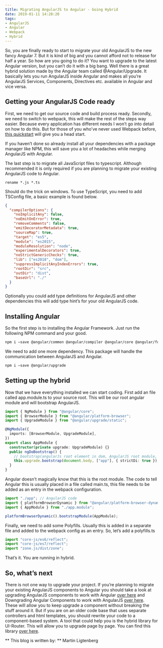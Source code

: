 ```yaml
---
title: Migrating AngularJS to Angular - Going Hybrid
date: 2019-01-11 14:28:20
tags: 
- AngularJS
- Angular
- Webpack
- Hybrid
---
```

So, you are finally ready to start to migrate your old AngularJS to the new fancy Angular 7. But it is kind of big and you cannot afford not to release for half a year. So how are you going to do it? You want to upgrade to the latest Angular version, but you can’t do it with a big bang. Well there is a great hybrid solution made by the Angular team called @Angular/Upgrade. It basically lets you run AngularJS inside Angular and makes all you’re AngularJS Services, Components, Directives etc. available in Angular and vice versa. 	
## Getting your AngularJS Code ready
First, we need to get our source code and build process ready. Secondly, we need to switch to webpack, this will make the rest of the steps way easier. Because every application has different needs I won’t go into detail on how to do this. But for those of you who’ve never used Webpack before, [this quickstart](https://webpack.js.org/guides/getting-started/) will give you a head start.

If you haven’t done so already install all your dependencies with a package manager like NPM, this will save you a lot of headaches while merging AngularJS with Angular.

The last step is to migrate all JavaScript files to typescript. Although recommended it is only required if you are planning to migrate your existing AngularJS code to Angular.

`rename *.js *.ts`

Should do the trick on windows.
To use TypeScript, you need to add TSConfig file, a basic example is found below.
```json
{
  "compilerOptions": {
    "noImplicitAny": false,
    "noEmitOnError": true,
    "removeComments": false,
    "emitDecoratorMetadata": true,
    "sourceMap": true,
    "target": "es5",
    "module": "es2015",
    "moduleResolution": "node",
    "experimentalDecorators": true,
    "noStrictGenericChecks": true,
    "lib": ["es2018", "dom"],
    "suppressImplicitAnyIndexErrors": true,
    "rootDir": "src",
    "outDir": "dist",
    "baseUrl": "./"
  }
}
```
Optionally you could add type definitions for AngularJS and other dependencies this will add type hint’s for your old AngularJS code.
## Installing Angular
So the first step is to installing the Angular Framework. Just run the following NPM command and your good.

```bash
npm i –save @angular/common @angular/compiler @angular/core @angular/forms @angular/http @angular/platform-browser @angular/platform-browser-dynamic core-js zone.js
```
We need to add one more dependency. This package will handle the communication between AngularJS and Angular.

```bash
npm i –save @angular/upgrade
```
## Setting up the hybrid
Now that we have everything installed we can start coding. First add an file called app.module.ts to your source root. This will be our root angular module and will bootstrap AngularJS.

```ts
import { NgModule } from "@angular/core";
import { BrowserModule } from "@angular/platform-browser";
import { UpgradeModule } from "@angular/upgrade/static";

@NgModule({
  imports: [BrowserModule, UpgradeModule],
})
export class AppModule {
  constructor(private upgrade: UpgradeModule) {}
  public ngDoBootstrap() {
    // bootstrap(angularJs root element in dom, AngularJS root module, bootstrap options)
    this.upgrade.bootstrap(document.body, ["app"], { strictDi: true });
  }
}
```

Angular doesn’t magically know that this is the root module. The code to tell Angular this is usually placed in a file called main.ts, this file needs to be added as an entry in the webpack configuration.

```ts
import "./app"; // AngularJS code
import { platformBrowserDynamic } from "@angular/platform-browser-dynamic";
import { AppModule } from "./app.module";

platformBrowserDynamic().bootstrapModule(AppModule);
```
Finally, we need to add some Polyfills. Usually this is added in a separate file and added to the webpack config as an entry. So, let’s add a polyfills.ts
```ts
import "core-js/es6/reflect";
import "core-js/es7/reflect";
import "zone.js/dist/zone";
```
That’s it. You are running in hybrid.
## So, what’s next
There is not one way to upgrade your project. If you’re planning to migrate your existing AngularJS components to Angular you should take a look at upgrading AngularJS components to work with Angular [over here](https://angular.io/api/upgrade/static/UpgradeComponent) and Downgrading Angular Components to work with AngularJS [over here](https://angular.io/api/upgrade/static/downgradeComponent). These will allow you to keep upgrade a component without breaking the stuff around it.
But if you are on an older code base that uses separate controllers and html templates, you should rewrite your code to a component-based system. A tool that could help you is the hybrid library for UI-Router. This will allow you to upgrade page by page. You can find this library [over here](https://github.com/ui-router/angular-hybrid).

** This blog is written by: ** 
Martin Ligtenberg
<script src="//platform.linkedin.com/in.js" type="text/javascript"></script>
<script type="IN/MemberProfile" data-id="https://www.linkedin.com/in/mvligtenberg/" data-format="inline" data-related="false"></script>
